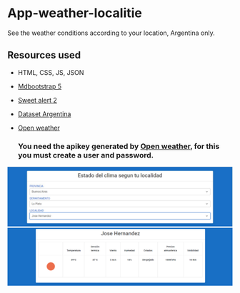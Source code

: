 # App-weather-localitie
 See the weather conditions according to your location, Argentina only.
 
 ## Resources used 
* HTML, CSS, JS, JSON
* [Mdbootstrap 5](https://mdbootstrap.com/)
* [Sweet alert 2](https://sweetalert2.github.io/)
* [Dataset Argentina](https://datos.gob.ar/dataset/jgm_8/archivo/jgm_8.1)
* [Open weather](https://openweathermap.org/)

  ### You need the apikey generated by [Open weather](https://openweathermap.org/), for this you must create a user and password.

![](assets/docs/img-1.jpg)
![](assets/docs/img-2.png)


